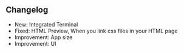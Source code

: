 ## Changelog
- New: Integrated Terminal
- Fixed: HTML Preview, When you link css files in your HTML page
- Improvement: App size
- Improvement: UI 
